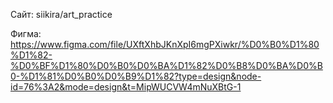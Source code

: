 Сайт: siikira/art_practice

Фигма: https://www.figma.com/file/UXftXhbJKnXpI6mgPXiwkr/%D0%B0%D1%80%D1%82-%D0%BF%D1%80%D0%B0%D0%BA%D1%82%D0%B8%D0%BA%D0%B0-%D1%81%D0%B0%D0%B9%D1%82?type=design&node-id=76%3A2&mode=design&t=MipWUCVW4mNuXBtG-1
